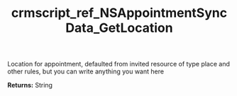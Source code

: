 ﻿---
title: crmscript_ref_NSAppointmentSyncData_GetLocation
description: String NSAppointmentSyncData.GetLocation()
intellisense: NSAppointmentSyncData.GetLocation
keywords: NSAppointmentSyncData, GetLocation
so.topic: reference
---

Location for appointment, defaulted from invited resource of type place and other rules, but you can write anything you want here

**Returns:** String


